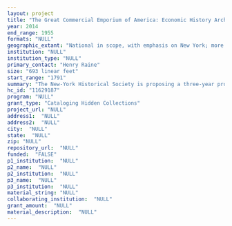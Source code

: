 ```yaml
--- 
layout: project 
title: "The Great Commercial Emporium of America: Economic History Archives at the New-York Historical Society"
year: 2014
end_range: 1955
formats: "NULL"
geographic_extant: "National in scope, with emphasis on New York; more broadly covering Europe, South America, Canada, Mexico, the Caribbean, Australia and New Zealand"
institution: "NULL"
institution_type: "NULL"
primary_contact: "Henry Raine"
size: "693 linear feet"
start_range: "1791"
summary: "The New-York Historical Society is proposing a three-year project to process eight previously undescribed, hidden and highly significant archival collections dating from the 1791 to the 20th century relating to the economic history of New York and the United States. They include the records of merchants, commission agents, shipping and mercantile firms, bankers, a commercial exchange, brokerage houses, an attorney and investors which together chronicle the history of business and finance in the United States. The project will result in the creation of finding aids, MARC records, a research guide, blog posts, and the dissemination of information about the collections through other social media."
hc_id: "11629187"
program: "NULL"
grant_type: "Cataloging Hidden Collections"
project_url: "NULL"
address1:  "NULL"
address2:  "NULL"
city:  "NULL"
state:  "NULL"
zip: "NULL"
repository_url:  "NULL"
funded:  "FALSE"
p1_institution:  "NULL"
p2_name:  "NULL"
p2_institution:  "NULL"
p3_name:  "NULL"
p3_institution:  "NULL"
material_string: "NULL"
collaborating_institution:  "NULL"
grant_amount:  "NULL"
material_description:  "NULL"
---
```

